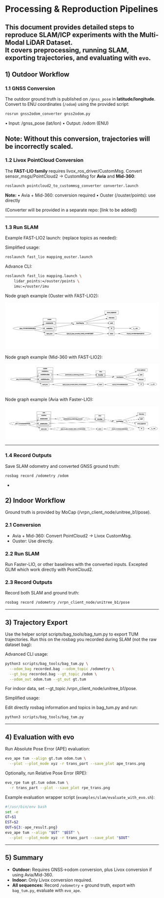 # Processing & Reproduction Pipelines

This document provides detailed steps to reproduce **SLAM/ICP experiments** with the Multi-Modal LiDAR Dataset.  
It covers preprocessing, running SLAM, exporting trajectories, and evaluating with `evo`.
---

## 1) Outdoor Workflow

### 1.1 GNSS Conversion
The outdoor ground truth is published on `/gnss_pose` in **latitude/longitude**.  
Convert to ENU coordinates (`/odom`) using the provided script:

```bash
rosrun gnss2odom_converter gnss2odom.py
```
•	Input: /gnss_pose (lat/lon)
•	Output: /odom (ENU)

**Note:** Without this conversion, trajectories will be incorrectly scaled.
---

### 1.2 Livox PointCloud Conversion
The **FAST-LIO family** requires livox_ros_driver/CustomMsg.
Convert sensor_msgs/PointCloud2 → CustomMsg for **Avia** and **Mid-360**:

```bash
roslaunch pointcloud2_to_custommsg_converter converter.launch
```

**Note:**
•	Avia + Mid-360: conversion required
•	Ouster (/ouster/points): use directly

(Converter will be provided in a separate repo: [link to be added])

---

### 1.3 Run SLAM
Example FAST-LIO2 launch: (replace topics as needed):

Simplified usage:
```bash
roslaunch fast_lio mapping_ouster.launch
```
Advance CLI:
```bash
roslaunch fast_lio mapping.launch \
    lidar_points:=/ouster/points \
    imu:=/ouster/imu
```

Node graph example (Ouster with FAST-LIO2):

![RQT Ouster](./img/rqt_ouster_fast_lio2.png)

Node graph example (Mid-360 with FAST-LIO2):

![RQT Mid360](./img/rqt_mid360_fast_lio2.png)

Node graph example (Avia with Faster-LIO):

![RQT Avia](./img/rqt_avia_fast_lio2.png)

---

### 1.4 Record Outputs
Save SLAM odometry and converted GNSS ground truth:

```bash
rosbag record /odometry /odom
```
-

## 2) Indoor Workflow

Ground truth is provided by MoCap (/vrpn_client_node/unitree_b1/pose).

### 2.1 Conversion
- Avia + Mid-360: Convert PointCloud2 → Livox CustomMsg.
- Ouster: Use directly.  

### 2.2 Run SLAM
Run Faster-LIO, or other baselines with the converted inputs.
Excepted GLIM which work directly with PointCloud2.

### 2.3 Record Outputs
Record both SLAM and ground truth:

```bash
rosbag record /odometry /vrpn_client_node/unitree_b1/pose
```
---

## 3) Trajectory Export

Use the helper script scripts/bag_tools/bag_tum.py to export TUM trajectories.
Run this on the rosbag you recorded during SLAM (not the raw dataset bag):

Advanced CLI usage:

```bash
python3 scripts/bag_tools/bag_tum.py \
  --odom_bag recorded.bag --odom_topic /odometry \
  --gt_bag recorded.bag --gt_topic /odom \
  --odom_out odom.tum --gt_out gt.tum
```
For indoor data, set --gt_topic /vrpn_client_node/unitree_b1/pose.

Simplified usage:

Edit directly rosbag information and topics in bag_tum.py and run:

```bash
python3 scripts/bag_tools/bag_tum.py
```

---

## 4) Evaluation with evo

Run Absolute Pose Error (APE) evaluation:

```bash
evo_ape tum --align gt.tum odom.tum \
  --plot --plot_mode xyz -r trans_part --save_plot ape_trans.png
```
Optionally, run Relative Pose Error (RPE):

```bash
evo_rpe tum gt.tum odom.tum \
  -r trans_part --plot --save_plot rpe_trans.png
```

Example evaluation wrapper script (`examples/slam/evaluate_with_evo.sh`):

```bash
#!/usr/bin/env bash
set -e
GT=$1
EST=$2
OUT=${3:-ape_result.png}
evo_ape tum --align "$GT" "$EST" \
  --plot --plot_mode xyz -r trans_part --save_plot "$OUT"
```

---

## 5) Summary

- **Outdoor:** Requires GNSS→odom conversion, plus Livox conversion if using Avia/Mid-360.  
- **Indoor:** Only Livox conversion required.  
- **All sequences:** Record `/odometry` + ground truth, export with `bag_tum.py`, evaluate with `evo_ape`.
